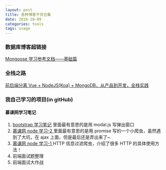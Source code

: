 ```yaml
---
layout: post
title: 各种博客干货合集
date: 2018-10-09
categories: tools
tags: usage
---
```


### 数据库博客超链接

[Mongoose 学习参考文档——基础篇]("https://cnodejs.org/topic/504b4924e2b84515770103dd")

### 全栈之路

[前后端分离 Vue + NodeJS(Koa) + MongoDB，从产品到开发，全栈实践]('https://juejin.im/post/5b850a3e51882542e4420779')

### 我自己学习的项目(in gitHub)

#### 慕课网学习笔记

1. [bootstrap 学习笔记]("https://github.com/YBFJ/bootstrap-learning")
   里面最有意思的是用 modal.js 写弹出窗口
2. [慕课网 node 学习-2 ]("https://github.com/YBFJ/imooc-node-lesson2")
   里面最有意思的是用 promise 写的一个小爬虫，虽然遇到了大坑，在 ajax 上面，但是最后还是弄出来了~
3. [慕课网 node 学习-1 ]("https://github.com/YBFJ/imooc-node-lesson1")
   HTTP 信息过滤爬虫，介绍了很多 HTTP 的具体使用方法！
4. <div><a herf="http://blog.poetries.top/FE-Interview-Questions/">前端面试题整理</a></div>
5. <div><a herf="https://huruji.github.io/FE-Interview/#/?id=%E5%89%8D%E7%AB%AF%E7%AC%94%E8%AF%95%E9%9D%A2%E8%AF%95%E7%AE%80%E7%AD%94%E9%A2%98%E6%B1%87%E6%80%BB">前端面试大作战</a></div>
